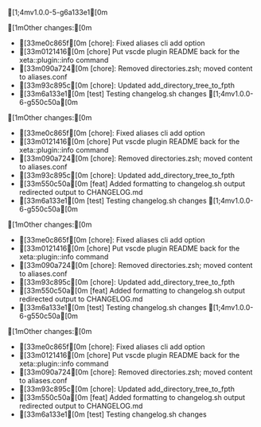 [1;4mv1.0.0-5-g6a133e1[0m

[1mOther changes:[0m

 - [33me0c865f[0m [chore]: Fixed aliases cli add option
 - [33m0121416[0m [chore] Put vscde plugin README back for the xeta::plugin::info command
 - [33m090a724[0m [chore]: Removed directories.zsh; moved content to aliases.conf
 - [33m93c895c[0m [chore]: Updated add_directory_tree_to_fpth
 - [33m6a133e1[0m [test] Testing changelog.sh changes
[1;4mv1.0.0-6-g550c50a[0m

[1mOther changes:[0m

 - [33me0c865f[0m [chore]: Fixed aliases cli add option
 - [33m0121416[0m [chore] Put vscde plugin README back for the xeta::plugin::info command
 - [33m090a724[0m [chore]: Removed directories.zsh; moved content to aliases.conf
 - [33m93c895c[0m [chore]: Updated add_directory_tree_to_fpth
 - [33m550c50a[0m [feat] Added formatting to changelog.sh output redirected output to CHANGELOG.md
 - [33m6a133e1[0m [test] Testing changelog.sh changes
[1;4mv1.0.0-6-g550c50a[0m

[1mOther changes:[0m

 - [33me0c865f[0m [chore]: Fixed aliases cli add option
 - [33m0121416[0m [chore] Put vscde plugin README back for the xeta::plugin::info command
 - [33m090a724[0m [chore]: Removed directories.zsh; moved content to aliases.conf
 - [33m93c895c[0m [chore]: Updated add_directory_tree_to_fpth
 - [33m550c50a[0m [feat] Added formatting to changelog.sh output redirected output to CHANGELOG.md
 - [33m6a133e1[0m [test] Testing changelog.sh changes
[1;4mv1.0.0-6-g550c50a[0m

[1mOther changes:[0m

 - [33me0c865f[0m [chore]: Fixed aliases cli add option
 - [33m0121416[0m [chore] Put vscde plugin README back for the xeta::plugin::info command
 - [33m090a724[0m [chore]: Removed directories.zsh; moved content to aliases.conf
 - [33m93c895c[0m [chore]: Updated add_directory_tree_to_fpth
 - [33m550c50a[0m [feat] Added formatting to changelog.sh output redirected output to CHANGELOG.md
 - [33m6a133e1[0m [test] Testing changelog.sh changes
